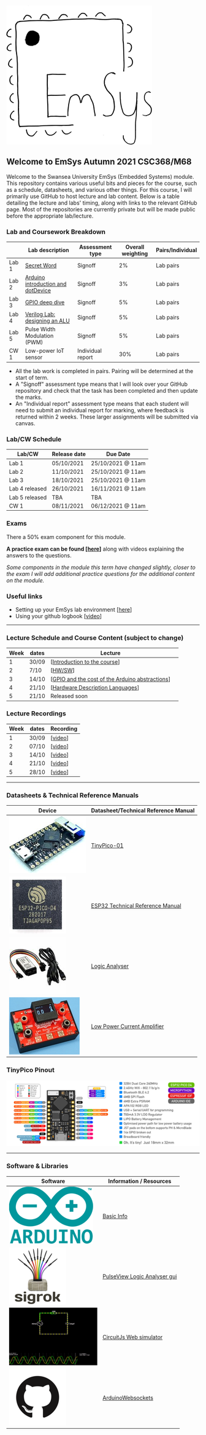 ![](imgs/EmSysLogo.svg)
## Welcome to EmSys Autumn 2021 CSC368/M68
Welcome to the Swansea University EmSys (Embedded Systems) module. 
This repository contains various useful bits and pieces for the course, such as a schedule, datasheets, and various other things.
For this course, I will primarily use GitHub to host lecture and lab content. Below is a table detailing the lecture and labs' timing, along with links to the relevant GitHub page. Most of the repositories are currently private but will be made public before the appropriate lab/lecture. 

### Lab and Coursework Breakdown
|            | Lab description                                                                | Assessment type   | Overall weighting | Pairs/Individual |
|------------|--------------------------------------------------------------------------------|-------------------|-------------------|------------------|
| Lab 1      | [Secret Word](https://github.com/STFleming/EmSys_21A_lab1)                     | Signoff           | 2%                | Lab pairs        |
| Lab 2      | [Arduino introduction and dotDevice](https://github.com/STFleming/EmSys_21A_lab2)  | Signoff           | 3%                | Lab pairs        |
| Lab 3      | [GPIO deep dive](https://github.com/STFleming/EmSys_21A_lab3)                  | Signoff           | 5%                | Lab pairs        |
| Lab 4      | [Verilog Lab: designing an ALU](https://github.com/STFleming/emsys_21A_lab4)   | Signoff           | 5%                | Lab pairs        |
| Lab 5      | Pulse Width Modulation (PWM)                                            | Signoff           | 5%                | Lab pairs        |
| CW 1       | Low-power IoT sensor                   | Individual report | 30%               | Lab pairs        |

* All the lab work is completed in pairs. Pairing will be determined at the start of term.
* A "Signoff" assessment type means that I will look over your GitHub repository and check that the task has been completed and then update the marks. 
* An "Individual report" assessment type means that each student will need to submit an individual report for marking, where feedback is returned within 2 weeks. These larger assignments will be submitted via canvas. 

### Lab/CW Schedule 

|  Lab/CW                                | Release date       | Due Date          |
|----------------------------------------|--------------------|-------------------|
|  Lab 1                                 | 05/10/2021         | 25/10/2021 @ 11am |
|  Lab 2                                 | 11/10/2021         | 25/10/2021 @ 11am |
|  Lab 3                                 | 18/10/2021         | 25/10/2021 @ 11am |
|  Lab 4 released                        | 26/10/2021         | 16/11/2021 @ 11am |
|  Lab 5 released                        |  TBA               |  TBA              |
|  CW 1                                  | 08/11/2021         | 06/12/2021 @ 11am |


### Exams
There a 50% exam component for this module. 

__A practice exam can be found [[here](https://github.com/STFleming/EmSysPracticeExam)]__ along with videos explaining the answers to the questions.

_Some components in the module this term have changed slightly, closer to the exam I will add additional practice questions for the additional content on the module._

### Useful links
* Setting up your EmSys lab environment [[here](https://github.com/STFleming/EmSys_labSetup)]
* Using your github logbook [[video](https://www.youtube.com/watch?v=YTgEFzmuQWE)]

-----------------------------------------------------------------------------------
### Lecture Schedule and Course Content (subject to change)
| Week  | dates       | Lecture 			                                                          | 				                                                                                     | 
|-------|-------------|-------------------------------------------------------------------------------------------|------------------------------------------------------------------------------------------------------------------|
| 1     |  30/09   |  [[Introduction to the course](https://github.com/STFleming/EmSys_21A_Lecture1)]                               |                                                 |
| 2     |  7/10    |  [[HW/SW](https://github.com/STFleming/EmSys_21A_Lecture2)]                               |                                                 |
| 3     |  14/10    | [[GPIO and the cost of the Arduino abstractions](https://github.com/STFleming/EmSys_GPIO_and_Abstraction_Costs)]                               |                                                 |
| 4     |  21/10    | [[Hardware Description Languages](https://github.com/STFleming/EmSys_Hardware_Description_Languages)]                               |                                                 |
| 5     |  21/10    | Released soon                          |                                                 |


### Lecture Recordings
| Week  | dates       |  Recording                                                                                |
|-------|-------------|-------------------------------------------------------------------------------------------|
| 1     |  30/09      | [[video](https://swanseauniversity.zoom.us/rec/share/z19jZZvR1iy7D_5DGU_HRE2N8n-xzmR4a5qG0sIhJAAkmrto7c68r5DbLlyQNWRq.nEJyq6mEGpcsFsVJ)]                                                                                           |          
| 2     |  07/10      | [[video](https://swanseauniversity.zoom.us/rec/share/XfrZWC1erWqmQWKa6U2qrkDwb2RJjzE9alv8ozRDvDWq0-nu-ps9QDmcYraAxltS.-zQx4cnKkFVtY-e8?startTime=1633610700000)]                                                                                           |          
| 3     |  14/10      | [[video](https://swanseauniversity.zoom.us/rec/play/A8RBclaX4TlrNoBCyfGxA9FXxaHdIP6-GjN7PJHwRoL8x9hDiV-yap2nf_K5txCV9KRnI9IjlwD638LV.DTG_IWEC32C_jvtH?startTime=1634215328000)]                                                                                           |          
| 4     |  21/10      | [[video](https://swanseauniversity.zoom.us/rec/play/jRNhaI29sOGrarpnjqEhOeSkZzyyxDSETOonRDHR0clws2s4De9hyjkORMdXi9olymIX8Pqpyf9FkBHc.Yk9F0Au2HPSdEjWs?startTime=1634818658000)]                                                                                           |          
| 5     |  28/10      | [[video](https://swanseauniversity.zoom.us/rec/share/7txON84ZVY0688wAaKXllfzzdBwpQettMSOYITK_cQepj_Cti0BxICs0g7-3f9c.-5zbg0tQLBfVHhU3)]                                                                                           |          


-----------------------------------------------------------------------------------
### Datasheets & Technical Reference Manuals
| Device                       | Datasheet/Technical Reference Manual                                                                                                               |
|------------------------------|----------------------------------------------------------------------------------------------------------------------------------------------------|
| ![](imgs/tp_small.jpg)       | [TinyPico-01](https://www.tinypico.com/ )                                                                                                                                   |
| ![](imgs/esp32_small.jpg)    | [ESP32 Technical Reference Manual](https://www.espressif.com/sites/default/files/documentation/esp32_technical_reference_manual_en.pdf)            |
| ![](imgs/logic_analyser_small.jpg) | [Logic Analyser](https://cdn.shopify.com/s/files/1/1509/1638/files/Logic_Analyzer_Datasheet_e6569a64-4910-4661-9ef3-f431019ab753.pdf?v=1610445451) |
| ![](imgs/currentRanger_small.jpg) | [Low Power Current Amplifier](https://lowpowerlab.com/guide/currentranger/specs-architecture/) |

### TinyPico Pinout
![](imgs/tinypico-specs-v2.jpg)

-----------------------------------------------------------------------------------

### Software & Libraries
|  Software   |   Information / Resources  |
|-------------|----------------------------|
| ![](imgs/arduino_small.png) | [Basic Info](https://www.arduino.cc/en/Tutorial/BuiltInExamples) |
| ![](imgs/sigrok_small.png) | [PulseView Logic Analyser gui](https://sigrok.org/wiki/PulseView) |
| ![](imgs/circuitjs_small.gif)    | [CircuitJs Web simulator](https://www.falstad.com/circuit/circuitjs.html) |
| ![](imgs/github_small.png)    |  [ArduinoWebsockets](https://github.com/gilmaimon/ArduinoWebsockets) |
